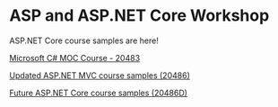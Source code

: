 # ASP and ASP.NET Core Workshop

ASP.NET Core course samples are here!

[Microsoft C# MOC Course - 20483](https://github.com/MicrosoftLearning/20483-Programming-in-C-Sharp)

[Updated ASP.NET MVC course samples (20486)](https://github.com/MicrosoftLearning/20486-DevelopingASPNETMVCWebApplications)

[Future ASP.NET Core course samples (20486D)](https://github.com/MicrosoftLearning/20486D-DevelopingASPNETMVCWebApplications)

